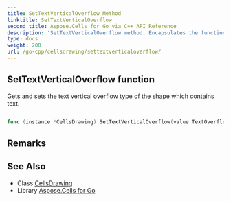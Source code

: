```yaml
---
title: SetTextVerticalOverflow Method 
linktitle: SetTextVerticalOverflow
second_title: Aspose.Cells for Go via C++ API Reference
description: 'SetTextVerticalOverflow method. Encapsulates the function that represents settextverticaloverflow in Go.'
type: docs
weight: 200
url: /go-cpp/cellsdrawing/settextverticaloverflow/
---
```


## SetTextVerticalOverflow function

Gets and sets the text vertical overflow type of the shape which contains text.

```go

func (instance *CellsDrawing) SetTextVerticalOverflow(value TextOverflowType)  error

```

## Remarks


## See Also

* Class [CellsDrawing](../)
* Library [Aspose.Cells for Go](../../)
